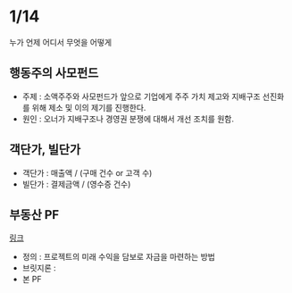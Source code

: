 # 1/14

누가 언제 어디서 무엇을 어떻게 

## 행동주의 사모펀드

* 주제 : 소액주주와 사모펀드가 앞으로 기업에게 주주 가치 제고와 지배구조 선진화를 위해 제소 및 이의 제기를 진행한다.
* 원인 : 오너가 지배구조나 경영권 분쟁에 대해서 개선 조치를 원함.

## 객단가, 빌단가

* 객단가 : 매출액 / (구매 건수 or 고객 수)
* 빌단가 : 결제금액 / (영수증 건수)

## 부동산 PF 
[링크](https://brunch.co.kr/@hausplanner-cm/215)

* 정의 : 프로젝트의 미래 수익을 담보로 자금을 마련하는 방법
* 브릿지론 : 
* 본 PF

